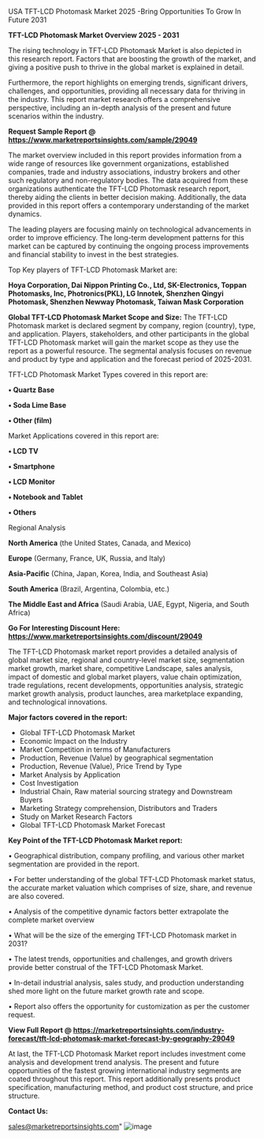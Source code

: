  USA TFT-LCD Photomask Market 2025 -Bring Opportunities To Grow In Future 2031

<Strong> TFT-LCD Photomask Market Overview 2025 - 2031</strong>

The rising technology in TFT-LCD Photomask Market is also depicted in this research report. Factors that are boosting the growth of the market, and giving a positive push to thrive in the global market is explained in detail.

Furthermore, the report highlights on emerging trends, significant drivers, challenges, and opportunities, providing all necessary data for thriving in the industry. This report market research offers a comprehensive perspective, including an in-depth analysis of the present and future scenarios within the industry.

<strong>Request Sample Report @ <a href=https://www.marketreportsinsights.com/sample/29049>https://www.marketreportsinsights.com/sample/29049</a></strong>

The market overview included in this report provides information from a wide range of resources like government organizations, established companies, trade and industry associations, industry brokers and other such regulatory and non-regulatory bodies. The data acquired from these organizations authenticate the TFT-LCD Photomask research report, thereby aiding the clients in better decision making. Additionally, the data provided in this report offers a contemporary understanding of the market dynamics.

The leading players are focusing mainly on technological advancements in order to improve efficiency. The long-term development patterns for this market can be captured by continuing the ongoing process improvements and financial stability to invest in the best strategies.

Top Key players of TFT-LCD Photomask Market are:

<strong>Hoya Corporation, Dai Nippon Printing Co., Ltd, SK-Electronics, Toppan Photomasks, Inc, Photronics(PKL), LG Innotek, Shenzhen Qingyi Photomask, Shenzhen Newway Photomask, Taiwan Mask Corporation</strong>

<strong><b>Global TFT-LCD Photomask Market Scope and Size:</b></strong>
The TFT-LCD Photomask market is declared segment by company, region (country), type, and application. Players, stakeholders, and other participants in the global TFT-LCD Photomask market will gain the market scope as they use the report as a powerful resource. The segmental analysis focuses on revenue and product by type and application and the forecast period of 2025-2031.

TFT-LCD Photomask Market Types covered in this report are:

<strong>• Quartz Base

• Soda Lime Base

• Other (film)</strong>

Market Applications covered in this report are:

<strong>• LCD TV

• Smartphone

• LCD Monitor

• Notebook and Tablet

• Others</strong> 

Regional Analysis

<strong>North America</strong> (the United States, Canada, and Mexico)

<strong>Europe</strong> (Germany, France, UK, Russia, and Italy)

<strong>Asia-Pacific</strong> (China, Japan, Korea, India, and Southeast Asia)

<strong>South America</strong> (Brazil, Argentina, Colombia, etc.)

<strong>The Middle East and Africa</strong> (Saudi Arabia, UAE, Egypt, Nigeria, and South Africa)

<strong>Go For Interesting Discount Here: <a href=https://www.marketreportsinsights.com/discount/29049>https://www.marketreportsinsights.com/discount/29049</a></strong>

The TFT-LCD Photomask market report provides a detailed analysis of global market size, regional and country-level market size, segmentation market growth, market share, competitive Landscape, sales analysis, impact of domestic and global market players, value chain optimization, trade regulations, recent developments, opportunities analysis, strategic market growth analysis, product launches, area marketplace expanding, and technological innovations.

<strong><b>Major factors covered in the report:</b></strong>
<ul>
  <li>Global TFT-LCD Photomask Market </li>
  <li>Economic Impact on the Industry</li>
  <li>Market Competition in terms of Manufacturers</li>
  <li>Production, Revenue (Value) by geographical segmentation</li>
  <li>Production, Revenue (Value), Price Trend by Type</li>
  <li>Market Analysis by Application</li>
  <li>Cost Investigation</li>
  <li>Industrial Chain, Raw material sourcing strategy and Downstream Buyers</li>
  <li>Marketing Strategy comprehension, Distributors and Traders</li>
  <li>Study on Market Research Factors</li>
  <li>Global TFT-LCD Photomask Market Forecast</li>
</ul>

<strong><b>Key Point of the TFT-LCD Photomask Market report:</b></strong>

• Geographical distribution, company profiling, and various other market segmentation are provided in the report.

• For better understanding of the global TFT-LCD Photomask market status, the accurate market valuation which comprises of size, share, and revenue are also covered.

• Analysis of the competitive dynamic factors better extrapolate the complete market overview

• What will be the size of the emerging TFT-LCD Photomask market in 2031?

• The latest trends, opportunities and challenges, and growth drivers provide better construal of the TFT-LCD Photomask Market.

• In-detail industrial analysis, sales study, and production understanding shed more light on the future market growth rate and scope.

• Report also offers the opportunity for customization as per the customer request.

<strong><b>View Full Report @ <a href=https://marketreportsinsights.com/industry-forecast/tft-lcd-photomask-market-forecast-by-geography-29049>https://marketreportsinsights.com/industry-forecast/tft-lcd-photomask-market-forecast-by-geography-29049</a></b></strong>


At last, the TFT-LCD Photomask Market report includes investment come analysis and development trend analysis. The present and future opportunities of the fastest growing international industry segments are coated throughout this report. This report additionally presents product specification, manufacturing method, and product cost structure, and price structure.

<strong>Contact Us:</strong>

sales@marketreportsinsights.com"
![image](https://github.com/user-attachments/assets/e1bdc3cc-12bd-4c47-b5dd-78cca6a9f16c)
